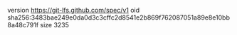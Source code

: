 version https://git-lfs.github.com/spec/v1
oid sha256:3483bae249e0da0d3c3cffc2d8541e2b869f762087051a89e8e10bb8a48c791f
size 3235
